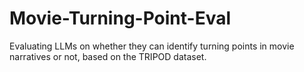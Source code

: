 # Movie-Turning-Point-Eval
Evaluating LLMs on whether they can identify turning points in movie narratives or not, based on the TRIPOD dataset.
